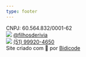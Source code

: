 ```yaml
---
type: footer
---
```


<div class="content">
    <div>CNPJ: 60.564.832/0001-62</div>
    <div>
        <img class="icon" src="assets/images/social-media-icons/instagram_icon.png" />
        <a target="_blank" href="https://www.instagram.com/filhosderivia/">@filhosderivia</a>
    </div>
    <div>
        <img class="icon" src="assets/images/social-media-icons/whatsapp_icon.png" />
        <a target="_blank" href="https://wa.me/+5551999204650">(51) 99920-4650</a>
    </div>
    <div>Site criado com 💛 por <a target="_blank" href="https://bidicode.com" target="_blank">Bidicode</a></div>
</div>